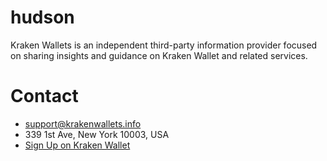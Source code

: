 # hudson
Kraken Wallets is an independent third-party information provider focused on sharing insights and guidance on Kraken Wallet and related services.
# Contact
- support@krakenwallets.info
- 339 1st Ave, New York 10003, USA 
- [Sign Up on Kraken Wallet](https://krakenwallets.info/how-to-sign-up-on-kraken-wallet/)
